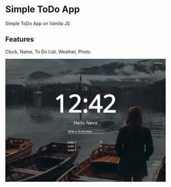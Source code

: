 # Simple ToDo App

Simple ToDo App on Vanilla JS

## Features

Clock, Name, To Do List, Weather, Photo

![simple-todo-app_sample](./simple-todo-app_sample.JPG)
